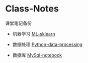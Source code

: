 # Class-Notes
课堂笔记备份

+ 机器学习 [ML-sklearn](https://github.com/759401524/Class-Notes/tree/ML-sklearn)

+ 数据处理 [Python-data-processing](https://github.com/759401524/Class-Notes/tree/Python-data-processing)

+ 数据库 [MySql-notebook](https://github.com/759401524/Class-Notes/tree/MySql-notebook)
